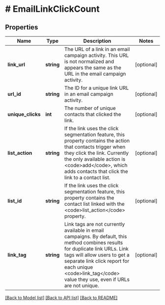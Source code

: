 # # EmailLinkClickCount

## Properties

Name | Type | Description | Notes
------------ | ------------- | ------------- | -------------
**link_url** | **string** | The URL of a link in an email campaign activity. This URL is not normalized and appears the same as the URL in the email campaign activity. | [optional]
**url_id** | **string** | The ID for a unique link URL in an email campaign activity. | [optional]
**unique_clicks** | **int** | The number of unique contacts that clicked the link. | [optional]
**list_action** | **string** | If the link uses the click segmentation feature, this property contains the action that contacts trigger when they click the link. Currently the only available action is &lt;code&gt;add&lt;/code&gt;, which adds contacts that click the link to a contact list. | [optional]
**list_id** | **string** | If the link uses the click segmentation feature, this property contains the contact list linked with the &lt;code&gt;list_action&lt;/code&gt; property. | [optional]
**link_tag** | **string** | Link tags are not currently available in email campaigns. By default, this method combines results for duplicate link URLs. Link tags will allow users to get a separate link click report for each unique &lt;code&gt;link_tag&lt;/code&gt; value they use, even if URLs are not unique. | [optional]

[[Back to Model list]](../../README.md#models) [[Back to API list]](../../README.md#endpoints) [[Back to README]](../../README.md)
